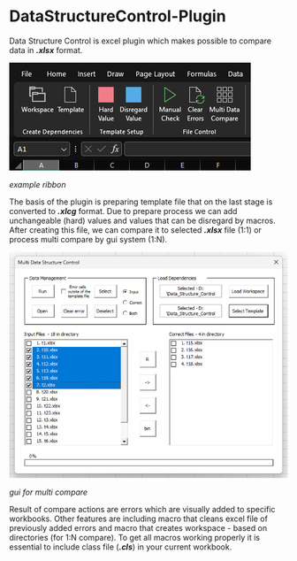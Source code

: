 # DataStructureControl-Plugin
Data Structure Control is excel plugin which makes possible to compare data in ***.xlsx*** format.

![alt text](exampleXl/ribbon.png?raw=true)

*example ribbon*

The basis of the plugin is preparing template file that on the last stage is converted to ***.xlcg*** format. Due to prepare process we can add unchangeable (hard) values and values that can be disregard by macros. After creating this file, we can compare it to selected ***.xlsx*** file (1:1) or process multi compare by gui system (1:N).

![alt text](exampleXl/gui.png?raw=true)

*gui for multi compare*

Result of compare actions are errors which are visually added to specific workbooks. Other features are including macro that cleans excel file of previously added errors and macro that creates workspace - based on directories (for 1:N compare). To get all macros working properly it is essential to include class file (***.cls***) in your current workbook.
